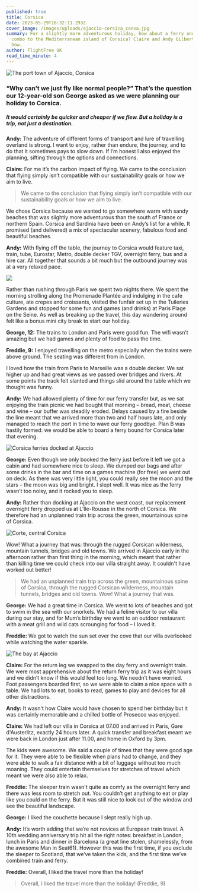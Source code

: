 ```yaml
---
published: true
title: Corsica
date: 2023-05-29T16:32:11.293Z
cover_image: /images/uploads/ajaccio-corsica_canva.jpg
summary: For a slightly more adventurous holiday, how about a ferry and train
  combo to the Mediterranean island of Corsica? Claire and Andy Gilbert tell us
  how.
author: FlightFree UK
read_time_minute: 4
---
```

![](/images/uploads/ajaccio-corsica_canva.jpg "The port town of Ajaccio, Corsica")

### “Why can’t we just fly like normal people?” That’s the question our 12-year-old son George asked as we were planning our holiday to Corsica. 

##### It would certainly be quicker and cheaper if we flew. But a holiday is a trip, not just a destination. 

**Andy:** The adventure of different forms of transport and lure of travelling overland is strong. I want to enjoy, rather than endure, the journey, and to do that it sometimes pays to slow down. If I’m honest I also enjoyed the planning, sifting through the options and connections.

**Claire:** For me it’s the carbon impact of flying. We came to the conclusion that flying simply isn’t compatible with our sustainability goals or how we aim to live.

> We came to the conclusion that flying simply isn’t compatible with our sustainability goals or how we aim to live.

We chose Corsica because we wanted to go somewhere warm with sandy beaches that was slightly more adventurous than the south of France or northern Spain. Corsica and Sardinia have been on Andy’s list for a while. It promised (and delivered) a mix of spectacular scenery, fabulous food and beautiful beaches. 

**Andy:** With flying off the table, the journey to Corsica would feature taxi, train, tube, Eurostar, Metro, double decker TGV, overnight ferry, bus and a hire car. All together that sounds a bit much but the outbound journey was at a very relaxed pace. 

![](/images/uploads/prosecco-on-train_claire-gilbert.jpg)

Rather than rushing through Paris we spent two nights there. We spent the morning strolling along the Promenade Plantée and indulging in the cafe culture, ate crepes and croissants, visited the funfair set up in the Tuileries Gardens and stopped for some fun and games (and drinks) at Paris Plage on the Seine. As well as breaking up the travel, this day wandering around felt like a bonus mini city break to start our holiday.

**George, 12:** The trains to London and Paris were good fun. The wifi wasn’t amazing but we had games and plenty of food to pass the time.

**Freddie, 9:** I enjoyed travelling on the metro especially when the trains were above ground. The seating was different from in London.

I loved how the train from Paris to Marseille was a double decker. We sat higher up and had great views as we passed over bridges and rivers. At some points the track felt slanted and things slid around the table which we thought was funny. 

**Andy:** We had allowed plenty of time for our ferry transfer but, as we sat enjoying the train picnic we had bought that morning – bread, meat, cheese and wine – our buffer was steadily eroded. Delays caused by a fire beside the line meant that we arrived more than two and half hours late, and only managed to reach the port in time to wave our ferry goodbye. Plan B was hastily formed: we would be able to board a ferry bound for Corsica later that evening.

![](/images/uploads/corsica-ferries_canva.jpg "Corsica ferries docked at Ajaccio")

**George:** Even though we only booked the ferry just before it left we got a cabin and had somewhere nice to sleep. We dumped our bags and after some drinks in the bar and time on a games machine (for free) we went out on deck. As there was very little light, you could really see the moon and the stars – the moon was big and bright. I slept well. It was nice as the ferry wasn’t too noisy, and it rocked you to sleep.

**Andy:** Rather than docking at Ajaccio on the west coast, our replacement overnight ferry dropped us at L’Île-Rousse in the north of Corsica. We therefore had an unplanned train trip across the green, mountainous spine of Corsica. 

![](/images/uploads/corte-corsica_canva.jpg "Corte, central Corsica")

Wow! What a journey that was: through the rugged Corsican wilderness, mountain tunnels, bridges and old towns. We arrived in Ajaccio early in the afternoon rather than first thing in the morning, which meant that rather than killing time we could check into our villa straight away. It couldn't have worked out better!

> We had an unplanned train trip across the green, mountainous spine of Corsica, through the rugged Corsican wilderness, mountain tunnels, bridges and old towns. Wow! What a journey that was.

**George:** We had a great time in Corsica. We went to lots of beaches and got to swim in the sea with our snorkels. We had a feline visitor to our villa during our stay, and for Mum’s birthday we went to an outdoor restaurant with a meat grill and wild cats scrounging for food – I loved it. 

**Freddie:** We got to watch the sun set over the cove that our villa overlooked while watching the water sparkle. 

![](/images/uploads/corsica_claire-gilbert.jpg "The bay at Ajaccio")

**Claire:** For the return leg we swapped to the day ferry and overnight train. We were most apprehensive about the return ferry trip as it was eight hours and we didn’t know if this would feel too long. We needn’t have worried. Foot passengers boarded first, so we were able to claim a nice space with a table. We had lots to eat, books to read, games to play and devices for all other distractions.

**Andy:** It wasn't how Claire would have chosen to spend her birthday but it was certainly memorable and a chilled bottle of Prosecco was enjoyed. 

**Claire:** We had left our villa in Corsica at 07.00 and arrived in Paris, Gare d'Austerlitz, exactly 24 hours later. A quick transfer and breakfast meant we were back in London just after 11.00, and home in Oxford by 3pm. 

The kids were awesome. We said a couple of times that they were good age for it. They were able to be flexible when plans had to change, and they were able to walk a fair distance with a bit of luggage without too much moaning. They could entertain themselves for stretches of travel which meant we were also able to relax. 

**Freddie:** The sleeper train wasn't quite as comfy as the overnight ferry and there was less room to stretch out. You couldn’t get anything to eat or play like you could on the ferry. But it was still nice to look out of the window and see the beautiful landscape. 

**George:** I liked the couchette because I slept really high up. 

**Andy:** It’s worth adding that we’re not novices at European train travel. A 10th wedding anniversary trip hit all the right notes: breakfast in London, lunch in Paris and dinner in Barcelona (a great line stolen, shamelessly, from the awesome Man in Seat61). However this was the first time, if you exclude the sleeper to Scotland, that we’ve taken the kids, and the first time we’ve combined train and ferry.

**Freddie:** Overall, I liked the travel more than the holiday!

> Overall, I liked the travel more than the holiday! (Freddie, 9)